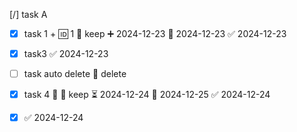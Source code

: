 [/] task A

- [x] task 1 + 🆔 1 🏁 keep ➕ 2024-12-23 🛫 2024-12-23 ✅ 2024-12-23
- [x] task3 ✅ 2024-12-23
- [ ] task auto delete 🏁 delete 
- [x] task 4 🔺 🏁 keep ⏳ 2024-12-24 📅 2024-12-25 ✅ 2024-12-24
- [x]  ✅ 2024-12-24



